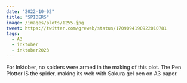 ```yaml
---
date: "2022-10-02"
title: "SPIDERS"
image: /images/plots/1255.jpg
tweet: https://twitter.com/greweb/status/1709094190922010781
tags:
  - A3
  - inktober
  - inktober2023
---
```


For Inktober, no spiders were armed in the making of this plot. The Pen Plotter IS the spider. making its web with Sakura gel pen on A3 paper.